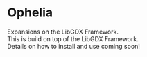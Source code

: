 # Ophelia
Expansions on the LibGDX Framework.<br>
This is build on top of the LibGDX Framework.<br>
Details on how to install and use coming soon!
